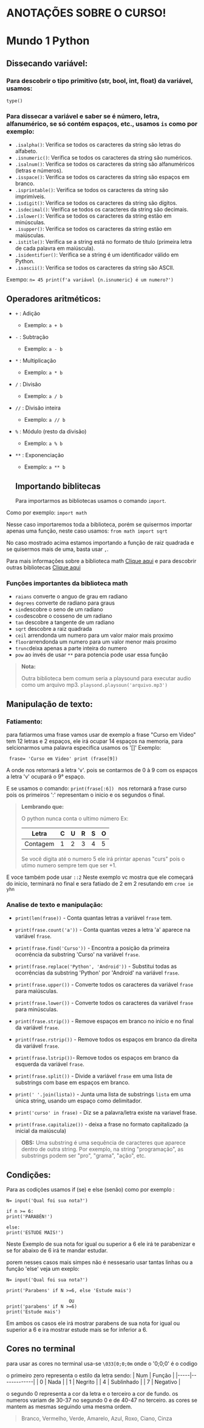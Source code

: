 # ANOTAÇÕES SOBRE O CURSO!
# Mundo 1 Python

## Dissecando variável:

### Para descobrir o tipo primitivo (str, bool, int, float) da variável, usamos:
`type()`

### Para dissecar a variável e saber se é número, letra, alfanumérico, se só contém espaços, etc., usamos `is` como por exemplo:
- `.isalpha()`: Verifica se todos os caracteres da string são letras do alfabeto.
- `.isnumeric()`: Verifica se todos os caracteres da string são numéricos.
- `.isalnum()`: Verifica se todos os caracteres da string são alfanuméricos (letras e números).
- `.isspace()`: Verifica se todos os caracteres da string são espaços em branco.
- `.isprintable()`: Verifica se todos os caracteres da string são imprimíveis.
- `.isdigit()`: Verifica se todos os caracteres da string são dígitos.
- `.isdecimal()`: Verifica se todos os caracteres da string são decimais.
- `.islower()`: Verifica se todos os caracteres da string estão em minúsculas.
- `.isupper()`: Verifica se todos os caracteres da string estão em maiúsculas.
- `.istitle()`: Verifica se a string está no formato de título (primeira letra de cada palavra em maiúscula).
- `.isidentifier()`: Verifica se a string é um identificador válido em Python.
- `.isascii()`: Verifica se todos os caracteres da string são ASCII.

Exempo:
`n= 45
print(f'a variável {n.isnumeric} é um numero?')`

## Operadores aritméticos:

- `+` : Adição
  - Exemplo: `a + b`
- `-` : Subtração
  - Exemplo: `a - b`
- `*` : Multiplicação
  - Exemplo: `a * b`
- `/` : Divisão
  - Exemplo: `a / b`
- `//` : Divisão inteira
  - Exemplo: `a // b`
- `%` : Módulo (resto da divisão)
  - Exemplo: `a % b`
- `**` : Exponenciação
  - Exemplo: `a ** b`

  ## Importando biblitecas 
  Para importarmos as bibliotecas usamos o comando `import`.

Como por exemplo:
`import math`

Nesse caso importaremos toda a biblioteca, porém se quisermos importar apenas uma função, neste caso usamos:
`from math import sqrt`

No caso mostrado acima estamos importando a função de raiz quadrada e se quisermos mais de uma, basta usar `,`.

Para mais informações sobre a biblioteca math [Clique aqui](https://docs.python.org/3/library/math.html) e para descobrir outras bibliotecas [Clique aqui](https://docs.python.org/3/library/index.html)

  ### Funções importantes da biblioteca math
- `raians` converte o anguo de grau em radiano
- `degrees` converte de radiano para graus
- `sin`descobre o seno de um radiano
- `cos`descobre o cosseno de um radiano
- `tan` descobre a tangente de um radiano
- `sqrt` descobre a raiz quadrada
- `ceil` arrendonda um numero para um valor maior mais proximo
- `floor`arrendonda um numero para um valor menor mais proximo
- `trunc`deixa apenas a parte inteira do numero
- `pow` ao invés de usar `**` para potencia pode usar essa função

> **Nota:**
> 
>Outra biblioteca bem comum seria a playsound para executar audio como um arquivo mp3. `playsond.playsoun('arquivo.mp3')`

## Manipulação de texto:

### Fatiamento:

 para fatiarmos uma frase vamos usar de exemplo a frase "Curso em Video"  tem 12 letras e 2 espaços, ele irá ocupar 14 espaços na memoria, para selcionarmos uma palavra especifica usamos os '[]' Exemplo:

 ` frase= 'Curso em Video'
 print (frase[9])`
 
 A onde nos retornará a letra 'v'. pois se contarmos de 0 à 9 com os espaços a letra 'v' ocupará o 9° espaço. 
 
 E se usamos o comando:
 `print(frase[:6]) ` nos retornará a frase curso pois os primeiros ':' representam o inicio e os segundos o final.
 > **Lembrando que:**
 > 
 > O python nunca conta o ultimo número Ex:
 >
 >| Letra  | C | U | R | S | O |
> |--------|---|---|---|---|---|
> | Contagem | 1| 2 | 3 | 4 | 5 |
 >
 >Se você digita até o numero 5 ele irá printar apenas "curs" pois o utimo numero sempre tem que ser +1.
 
 E voce também pode usar `::2` Neste exemplo vc mostra que ele começará do inicio, terminará no final e sera fatiado de 2 em 2 resutando em `croe ie yhn`

 ### Analise de texto e manipulação:

- `print(len(frase))` - Conta quantas letras a variável `frase` tem.

- `print(frase.count('a'))` - Conta quantas vezes a letra 'a' aparece na variável `frase`.

- `print(frase.find('Curso'))` - Encontra a posição da primeira ocorrência da substring 'Curso' na variável `frase`.

- `print(frase.replace('Python', 'Android'))` - Substitui todas as ocorrências da substring 'Python' por 'Android' na variável `frase`.

- `print(frase.upper())` - Converte todos os caracteres da variável `frase` para maiúsculas.
- `print(frase.lower())` - Converte todos os caracteres da variável `frase` para minúsculas.
- `print(frase.strip())` - Remove espaços em branco no início e no final da variável `frase`.
- `print(frase.rstrip())` - Remove todos os espaços em branco da direita da variável `frase`.
- `print(frase.lstrip())`- Remove todos os espaços em branco da esquerda da variável `frase`.
- `print(frase.split())` - Divide a variável `frase` em uma lista de substrings com base em espaços em branco.
- `print(' '.join(lista))` - Junta uma lista de substrings `lista` em uma única string, usando um espaço como delimitador.
- `print('curso' in frase)` - Diz se a palavra/letra existe na variavel frase.
- `print(frase.capitalize())` -  deixa a frase no formato capitalizado (a inicial da maiúscula)

>**OBS:**
>Uma substring é uma sequência de caracteres que aparece dentro de outra string. Por exemplo, na string "programação", as substrings podem ser "pro", "grama", "ação", etc.

## Condições:

Para as codições usamos if (se) e else (senão) como por exemplo :

```
N= input('Qual foi sua nota?')

if n >= 6:
print('PARABÉN!')

else:
print('ESTUDE MAIS!') 

```
Neste Exemplo de sua nota for igual ou superior a 6 ele irá te parabenizar e se for abaixo de 6 irá te mandar estudar.

porem nesses casos mais simpes não é nessesario usar tantas linhas ou a função 'else' veja um exeplo:

```
N= input('Qual foi sua nota?')

print('Parabens' if N >=6, else 'Estude mais')
         
                       OU
print('parabens' if N >=6)      
print('Estude mais')          
```
Em ambos os casos ele irá mostrar  parabens de sua nota for igual ou superior a 6 e ira mostrar estude mais se for inferior a 6.

## Cores no terminal 
 
 para usar as cores no terminal usa-se `\033[0;0;0m`
 onde o '0;0;0' é o codigo

o primeiro zero representa o estilo da letra sendo:
| Num | Função      |
|-----|-------------|
| 0   | Nada        |
| 1   | Negrito     |
| 4   | Sublinhado  |
| 7   | Negativo    |


o segundo 0 representa a cor da letra e o terceiro a cor de fundo. os numeros variam de 30-37 no segundo 0 e de 40-47 no terceiro. as cores se mantem as mesmas seguindo uma mesma ordem.

>Branco, Vermelho, Verde, Amarelo, Azul, Roxo, Ciano, Cinza